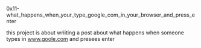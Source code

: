 0x11-what_happens_when_your_type_google_com_in_your_browser_and_press_enter

this project is about wriiting a post about what happens when someone types in www.goole.com and presees enter
